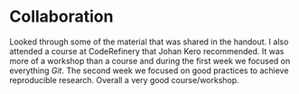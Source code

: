 # Collaboration

Looked through some of the material that was shared in the handout. I also attended a course
at CodeRefinery that Johan Kero recommended. It was more of a workshop than a course and during 
the first week we focused on everything *Git*. The second week we focused on good practices 
to achieve reproducible research. Overall a very good course/workshop. 
